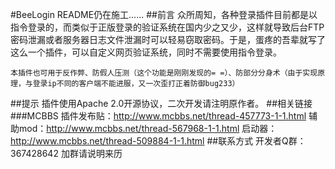 #BeeLogin
README仍在施工……
##前言
	众所周知，各种登录插件目前都是以指令登录的，而类似于正版登录的验证系统在国内少之又少，这样就导致后台FTP密码泄漏或者服务器日志文件泄漏时可以轻易窃取密码。于是，蛋疼的吾辈就写了这么一个插件，可以自定义网页验证系统，同时不需要使用指令登录。

	本插件也可用于反作弊、防假人压测（这个功能是刚刚发现的= =）、防部分分身术（由于实现原理，与登录ip不同的客户端不能进服，又一次歪打正着防御bug233）
##提示
	插件使用Apache 2.0开源协议，二次开发请注明原作者。
##相关链接
###MCBBS
	插件发布贴：http://www.mcbbs.net/thread-457773-1-1.html
	辅助mod：http://www.mcbbs.net/thread-567968-1-1.html
	启动器：http://www.mcbbs.net/thread-509884-1-1.html
##联系方式
	开发者Q群： 367428642  加群请说明来历	
